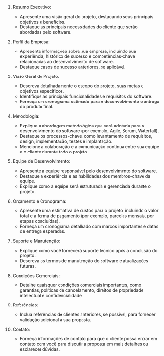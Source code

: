 1. Resumo Executivo:

   - Apresente uma visão geral do projeto, destacando seus principais objetivos e benefícios.
   - Destaque as principais necessidades do cliente que serão abordadas pelo software.

2. Perfil da Empresa:

   - Apresente informações sobre sua empresa, incluindo sua experiência, histórico de sucesso e competências-chave relacionadas ao desenvolvimento de software.
   - Destaque casos de sucesso anteriores, se aplicável.

3. Visão Geral do Projeto:

   - Descreva detalhadamente o escopo do projeto, suas metas e objetivos específicos.
   - Identifique as principais funcionalidades e requisitos do software.
   - Forneça um cronograma estimado para o desenvolvimento e entrega do produto final.

4. Metodologia:

   - Explique a abordagem metodológica que será adotada para o desenvolvimento do software (por exemplo, Agile, Scrum, Waterfall).
   - Destaque os processos-chave, como levantamento de requisitos, design, implementação, testes e implantação.
   - Mencione a colaboração e a comunicação contínua entre sua equipe e o cliente durante todo o projeto.

5. Equipe de Desenvolvimento:

   - Apresente a equipe responsável pelo desenvolvimento do software.
   - Destaque a experiência e as habilidades dos membros-chave da equipe.
   - Explique como a equipe será estruturada e gerenciada durante o projeto.

6. Orçamento e Cronograma:

   - Apresente uma estimativa de custos para o projeto, incluindo o valor total e a forma de pagamento (por exemplo, parcelas mensais, por etapas concluídas).
   - Forneça um cronograma detalhado com marcos importantes e datas de entrega esperadas.

7. Suporte e Manutenção:

   - Explique como você fornecerá suporte técnico após a conclusão do projeto.
   - Descreva os termos de manutenção do software e atualizações futuras.

8. Condições Comerciais:

   - Detalhe quaisquer condições comerciais importantes, como garantias, políticas de cancelamento, direitos de propriedade intelectual e confidencialidade.

9. Referências:

   - Inclua referências de clientes anteriores, se possível, para fornecer validação adicional à sua proposta.

10. Contato:
    - Forneça informações de contato para que o cliente possa entrar em contato com você para discutir a proposta em mais detalhes ou esclarecer dúvidas.
